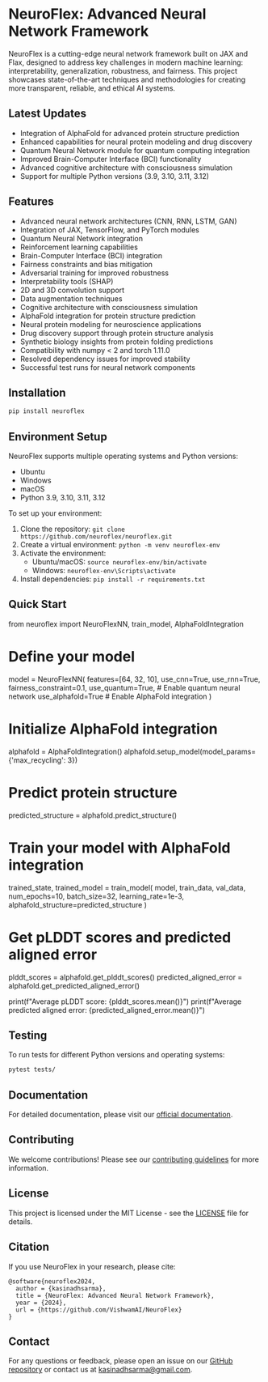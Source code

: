 # NeuroFlex: Advanced Neural Network Framework

NeuroFlex is a cutting-edge neural network framework built on JAX and Flax, designed to address key challenges in modern machine learning: interpretability, generalization, robustness, and fairness. This project showcases state-of-the-art techniques and methodologies for creating more transparent, reliable, and ethical AI systems.

## Latest Updates

- Integration of AlphaFold for advanced protein structure prediction
- Enhanced capabilities for neural protein modeling and drug discovery
- Quantum Neural Network module for quantum computing integration
- Improved Brain-Computer Interface (BCI) functionality
- Advanced cognitive architecture with consciousness simulation
- Support for multiple Python versions (3.9, 3.10, 3.11, 3.12)

## Features

- Advanced neural network architectures (CNN, RNN, LSTM, GAN)
- Integration of JAX, TensorFlow, and PyTorch modules
- Quantum Neural Network integration
- Reinforcement learning capabilities
- Brain-Computer Interface (BCI) integration
- Fairness constraints and bias mitigation
- Adversarial training for improved robustness
- Interpretability tools (SHAP)
- 2D and 3D convolution support
- Data augmentation techniques
- Cognitive architecture with consciousness simulation
- AlphaFold integration for protein structure prediction
- Neural protein modeling for neuroscience applications
- Drug discovery support through protein structure analysis
- Synthetic biology insights from protein folding predictions
- Compatibility with numpy < 2 and torch 1.11.0
- Resolved dependency issues for improved stability
- Successful test runs for neural network components

## Installation

```bash
pip install neuroflex
```

## Environment Setup

NeuroFlex supports multiple operating systems and Python versions:

- Ubuntu
- Windows
- macOS
- Python 3.9, 3.10, 3.11, 3.12

To set up your environment:

1. Clone the repository: `git clone https://github.com/neuroflex/neuroflex.git`
2. Create a virtual environment: `python -m venv neuroflex-env`
3. Activate the environment:
   - Ubuntu/macOS: `source neuroflex-env/bin/activate`
   - Windows: `neuroflex-env\Scripts\activate`
4. Install dependencies: `pip install -r requirements.txt`

## Quick Start

from neuroflex import NeuroFlexNN, train_model, AlphaFoldIntegration

# Define your model
model = NeuroFlexNN(
    features=[64, 32, 10],
    use_cnn=True,
    use_rnn=True,
    fairness_constraint=0.1,
    use_quantum=True,  # Enable quantum neural network
    use_alphafold=True  # Enable AlphaFold integration
)

# Initialize AlphaFold integration
alphafold = AlphaFoldIntegration()
alphafold.setup_model(model_params={'max_recycling': 3})

# Predict protein structure
predicted_structure = alphafold.predict_structure()

# Train your model with AlphaFold integration
trained_state, trained_model = train_model(
    model, train_data, val_data,
    num_epochs=10, batch_size=32, learning_rate=1e-3,
    alphafold_structure=predicted_structure
)

# Get pLDDT scores and predicted aligned error
plddt_scores = alphafold.get_plddt_scores()
predicted_aligned_error = alphafold.get_predicted_aligned_error()

print(f"Average pLDDT score: {plddt_scores.mean()}")
print(f"Average predicted aligned error: {predicted_aligned_error.mean()}")

## Testing

To run tests for different Python versions and operating systems:

```bash
pytest tests/
```

## Documentation

For detailed documentation, please visit our [official documentation](https://neuroflex.readthedocs.io).

## Contributing

We welcome contributions! Please see our [contributing guidelines](CONTRIBUTING.md) for more information.

## License

This project is licensed under the MIT License - see the [LICENSE](LICENSE) file for details.

## Citation

If you use NeuroFlex in your research, please cite:

```
@software{neuroflex2024,
  author = {kasinadhsarma},
  title = {NeuroFlex: Advanced Neural Network Framework},
  year = {2024},
  url = {https://github.com/VishwamAI/NeuroFlex}
}
```

## Contact

For any questions or feedback, please open an issue on our [GitHub repository](https://github.com/VishwamAI/NeuroFlex/issues) or contact us at kasinadhsarma@gmail.com.

